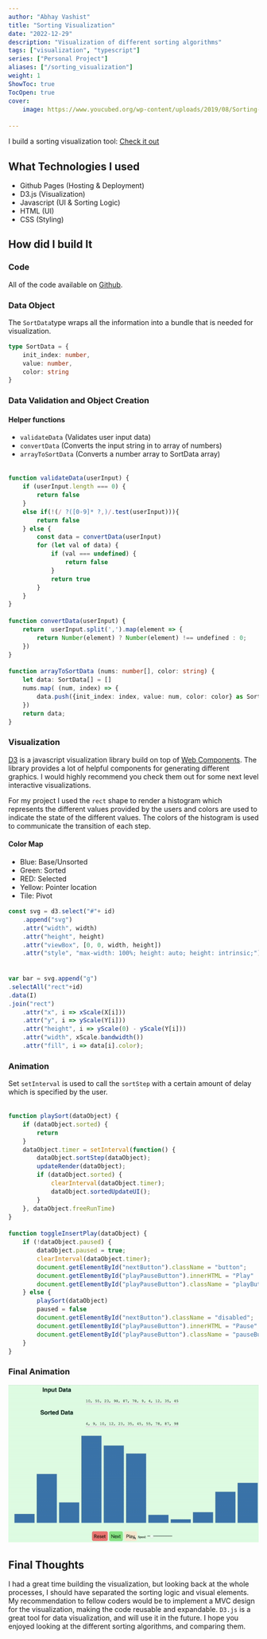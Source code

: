 ```yaml
---
author: "Abhay Vashist"
title: "Sorting Visualization"
date: "2022-12-29"
description: "Visualization of different sorting algorithms"
tags: ["visualization", "typescript"]
series: ["Personal Project"]
aliases: ["/sorting_visualization"]
weight: 1
ShowToc: true
TocOpen: true
cover:
    image: https://www.youcubed.org/wp-content/uploads/2019/08/Sorting-Image.jpg

---
```


I build a sorting visualization tool: [Check it out](https://avashist1998.github.io/sortingVisualization/)

## What Technologies I used
- Github Pages (Hosting & Deployment) 
- D3.js (Visualization)
- Javascript (UI & Sorting Logic)
- HTML (UI)
- CSS (Styling)

## How did I build It

### Code

All of the code available on [Github](https://github.com/Avashist1998/sortingVisualization).

### Data Object
The `SortData`type wraps all the information into a bundle that is needed for visualization.

```typescript
type SortData = {
    init_index: number,
    value: number,
    color: string
}
```

### Data Validation and Object Creation
#### Helper functions
- `validateData` (Validates user input data)
- `convertData` (Converts the input string in to array of numbers)
- `arrayToSortData` (Converts a number array to SortData array)

```typescript

function validateData(userInput) {
    if (userInput.length === 0) {
        return false
    } 
    else if(!(/ ?([0-9]* ?,)/.test(userInput))){
        return false
    } else {
        const data = convertData(userInput)
        for (let val of data) {
            if (val === undefined) {
                return false
            }
            return true
        }
    }
}

function convertData(userInput) {
    return  userInput.split(',').map(element => {
        return Number(element) ? Number(element) !== undefined : 0;
    })
}

function arrayToSortData (nums: number[], color: string) {
    let data: SortData[] = []
    nums.map( (num, index) => {
        data.push({init_index: index, value: num, color: color} as SortData);
    })
    return data;
}

```

### Visualization  

[D3](https://d3js.org) is a javascript visualization library build on top of [Web Components](https://developer.mozilla.org/en-US/docs/Web/API/Web_components). The library provides a lot of helpful components for generating different graphics.
I would highly recommend you check them out for some next level interactive visualizations.

For my project I used the `rect` shape to render a histogram which represents the different values provided by the users and colors are used to indicate the state of the different values. The colors of the histogram is used to communicate the transition of each step.



#### Color Map
- Blue: Base/Unsorted
- Green: Sorted
- RED: Selected
- Yellow: Pointer location
- Tile: Pivot


```javascript
const svg = d3.select("#"+ id)
    .append("svg")
    .attr("width", width)
    .attr("height", height)
    .attr("viewBox", [0, 0, width, height])
    .attr("style", "max-width: 100%; height: auto; height: intrinsic;");


var bar = svg.append("g")
.selectAll("rect"+id)
.data(I)
.join("rect")
    .attr("x", i => xScale(X[i]))
    .attr("y", i => yScale(Y[i]))
    .attr("height", i => yScale(0) - yScale(Y[i]))
    .attr("width", xScale.bandwidth())
    .attr("fill", i => data[i].color);
```

### Animation

Set `setInterval` is used to call the `sortStep` with a certain amount of delay which is specified by the user.

```javascript

function playSort(dataObject) {
    if (dataObject.sorted) {
        return 
    }
    dataObject.timer = setInterval(function() {
        dataObject.sortStep(dataObject);
        updateRender(dataObject);
        if (dataObject.sorted) {
            clearInterval(dataObject.timer);
            dataObject.sortedUpdateUI();
        }
    }, dataObject.freeRunTime)
}

function toggleInsertPlay(dataObject) {
    if (!dataObject.paused) {
        dataObject.paused = true;
        clearInterval(dataObject.timer);
        document.getElementById("nextButton").className = "button";
        document.getElementById("playPauseButton").innerHTML = "Play"
        document.getElementById("playPauseButton").className = "playButton"
    } else {
        playSort(dataObject)
        paused = false
        document.getElementById("nextButton").className = "disabled";
        document.getElementById("playPauseButton").innerHTML = "Pause"
        document.getElementById("playPauseButton").className = "pauseButton"
    }
}
```

### Final Animation
![](/static/images/insert_sort.gif)


## Final Thoughts

I had a great time building the visualization, but looking back at the whole processes, I should have separated the sorting logic and visual elements. My recommendation to fellow coders would be to implement a MVC design for the visualization, making the code reusable and expandable. `D3.js` is a great tool for data visualization, and will use it in the future. I hope you enjoyed looking at the different sorting algorithms, and comparing them.
